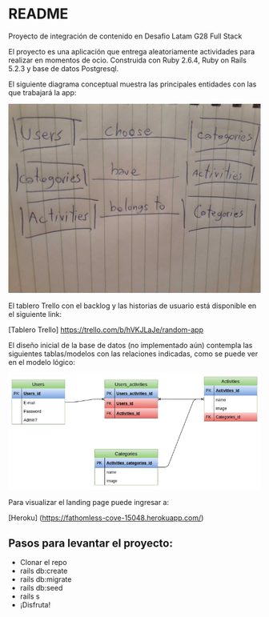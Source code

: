 # README

Proyecto de integración de contenido en Desafio Latam G28 Full Stack

El proyecto es una aplicación que entrega aleatoriamente actividades para realizar en momentos de ocio. 
Construida con Ruby 2.6.4, Ruby on Rails 5.2.3 y base de datos Postgresql.

El siguiente diagrama conceptual muestra las principales entidades con las que trabajará la app:

![alt text][concept]

[concept]: /modelo_conceptual.jpg "Diagrama conceptual"

El tablero Trello con el backlog y las historias de usuario está disponible en el siguiente link:

[Tablero Trello] https://trello.com/b/hVKJLaJe/random-app

El diseño inicial de la base de datos (no implementado aún)
contempla las siguientes tablas/modelos con las relaciones indicadas, como se puede ver en el modelo lógico:

![alt text][logic]

[logic]: /modelo_logico.jpg "Diagrama lógico"


Para visualizar el landing page puede ingresar a:

[Heroku] (https://fathomless-cove-15048.herokuapp.com/)

## Pasos para levantar el proyecto:

- Clonar el repo
- rails db:create
- rails db:migrate
- rails db:seed
- rails s
- ¡Disfruta!